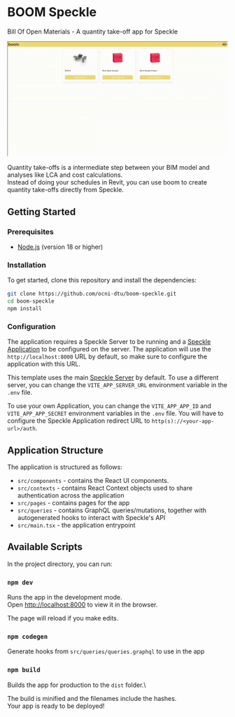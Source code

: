 # BOOM Speckle
Bill Of Open Materials - A quantity take-off app for Speckle

![Boom Speckle](./public/boom-speckle.gif)

Quantity take-offs is a intermediate step between your BIM model and analyses like LCA and cost calculations.\
Instead of doing your schedules in Revit, you can use boom to create quantity take-offs directly from Speckle.

## Getting Started

### Prerequisites

- [Node.js](https://nodejs.org/en/) (version 18 or higher)

### Installation

To get started, clone this repository and install the dependencies:

```bash
git clone https://github.com/ocni-dtu/boom-speckle.git
cd boom-speckle
npm install
```

### Configuration

The application requires a Speckle Server to be running and a [Speckle Application](https://speckle.guide/dev/apps.html)
to be configured on the server. The application will use the `http://localhost:8000` URL by default, so make sure to
configure the application with this URL.

This template uses the main [Speckle Server](https://speckle.xyz) by default. To use a different server, you can change
the `VITE_APP_SERVER_URL` environment variable in the `.env` file.

To use your own Application, you can change the `VITE_APP_APP_ID` and `VITE_APP_APP_SECRET` environment variables in
the `.env` file. You will have to configure the Speckle Application redirect URL to `http(s)://<your-app-url>/auth`.

## Application Structure

The application is structured as follows:

- `src/components` - contains the React UI components.
- `src/contexts` - contains React Context objects used to share authentication across the application
- `src/pages` - contains pages for the app
- `src/queries` - contains GraphQL queries/mutations, together with autogenerated hooks to interact with Speckle's API
- `src/main.tsx` - the application entrypoint

## Available Scripts

In the project directory, you can run:

### `npm dev`

Runs the app in the development mode.\
Open [http://localhost:8000](http://localhost:8000) to view it in the browser.

The page will reload if you make edits.

### `npm codegen`

Generate hooks from `src/queries/queries.graphql` to use in the app

### `npm build`

Builds the app for production to the `dist` folder.\

The build is minified and the filenames include the hashes.\
Your app is ready to be deployed!

